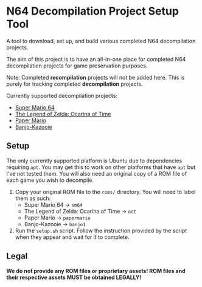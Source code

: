 # N64 Decompilation Project Setup Tool

A tool to download, set up, and build various completed N64 decompilation projects.

The aim of this project is to have an all-in-one place for completed N64 decompilation projects for game preservation purposes.

Note: Completed **recompilation** projects will not be added here. This is purely for tracking completed **decompilation** projects.

Currently supported decompilation projects:

- [Super Mario 64](https://github.com/n64decomp/sm64.git)
- [The Legend of Zelda: Ocarina of Time](https://github.com/zeldaret/oot.git)
- [Paper Mario](https://github.com/pmret/papermario.git)
- [Banjo-Kazooie](https://gitlab.com/banjo.decomp/banjo-kazooie.git)

## Setup
The only currently supported platform is Ubuntu due to dependencies requiring `apt`. You may get this to work on other platforms that have `apt` but I've not tested them. You will also need an original copy of a ROM file of each game you wish to decompile.

1. Copy your original ROM file to the `roms/` directory. You will need to label them as such:
    - Super Mario 64 -> `sm64`
    - The Legend of Zelda: Ocarina of Time -> `oot`
    - Paper Mario -> `papermario`
    - Banjo-Kazooie -> `banjo1`
2. Run the `setup.sh` script. Follow the instruction provided by the script when they appear and wait for it to complete.

## Legal
**__We do not provide any ROM files or proprietary assets! ROM files and their respective assets MUST be obtained LEGALLY!__**



